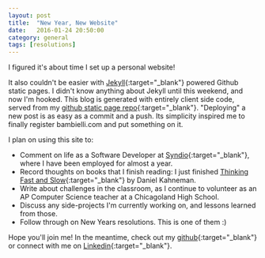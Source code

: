 ```yaml
---
layout: post
title:  "New Year, New Website"
date:   2016-01-24 20:50:00
category: general
tags: [resolutions]
---
```

I figured it's about time I set up a personal website!

It also couldn't be easier with [Jekyll][jekyll]{:target="_blank"} powered Github static pages. I didn't know anything about Jekyll until this weekend, and now I'm hooked. This blog is generated with entirely client side code, served from my [github static page repo][github-page]{:target="_blank"}. "Deploying" a new post is as easy as a commit and a push. Its simplicity inspired me to finally register bambielli.com and put something on it.

I plan on using this site to:

  * Comment on life as a Software Developer at [Syndio][syndio]{:target="_blank"}, where I have been employed for almost a year.
  * Record thoughts on books that I finish reading: I just finished [Thinking Fast and Slow][thinking-fast]{:target="_blank"} by Daniel Kahneman.
  * Write about challenges in the classroom, as I continue to volunteer as an AP Computer Science teacher at a Chicagoland High School.
  * Discuss any side-projects I'm currently working on, and lessons learned from those.
  * Follow through on New Years resolutions. This is one of them :)

Hope you'll join me! In the meantime, check out my [github][github]{:target="_blank"} or connect with me on [Linkedin][linkedin]{:target="_blank"}.

[jekyll]:          http://jekyllrb.com
[github-page]:     https://github.com/bambielli/bambielli.github.io
[github]:          https://github.com/bambielli
[syndio]:          http://synd.io
[thinking-fast]:   http://www.goodreads.com/book/show/11468377-thinking-fast-and-slow
[linkedin]:        https://www.linkedin.com/in/bambielli
